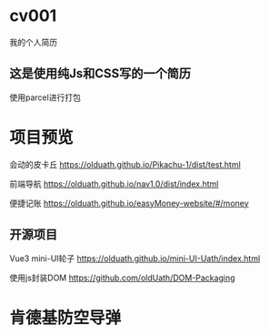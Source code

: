 # cv001
我的个人简历

## 这是使用纯Js和CSS写的一个简历

使用parcel进行打包

# 项目预览
会动的皮卡丘 https://olduath.github.io/Pikachu-1/dist/test.html

前端导航     https://olduath.github.io/nav1.0/dist/index.html

便捷记账     https://olduath.github.io/easyMoney-website/#/money

## 开源项目
Vue3 mini-UI轮子 https://olduath.github.io/mini-UI-Uath/index.html

使用js封装DOM     https://github.com/oldUath/DOM-Packaging

# 肯德基防空导弹
